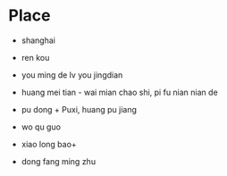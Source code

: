# Place
- shanghai
- ren kou
- you ming de lv you jingdian
- huang mei tian - wai mian chao shi, pi fu nian nian de
- pu dong + Puxi, huang pu jiang

- wo qu guo
- xiao long bao+
- dong fang ming zhu
